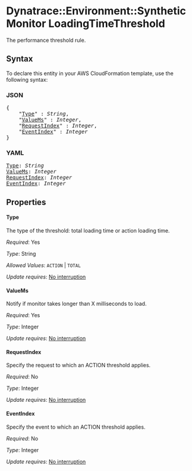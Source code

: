 # Dynatrace::Environment::SyntheticMonitor LoadingTimeThreshold

The performance threshold rule.

## Syntax

To declare this entity in your AWS CloudFormation template, use the following syntax:

### JSON

<pre>
{
    "<a href="#type" title="Type">Type</a>" : <i>String</i>,
    "<a href="#valuems" title="ValueMs">ValueMs</a>" : <i>Integer</i>,
    "<a href="#requestindex" title="RequestIndex">RequestIndex</a>" : <i>Integer</i>,
    "<a href="#eventindex" title="EventIndex">EventIndex</a>" : <i>Integer</i>
}
</pre>

### YAML

<pre>
<a href="#type" title="Type">Type</a>: <i>String</i>
<a href="#valuems" title="ValueMs">ValueMs</a>: <i>Integer</i>
<a href="#requestindex" title="RequestIndex">RequestIndex</a>: <i>Integer</i>
<a href="#eventindex" title="EventIndex">EventIndex</a>: <i>Integer</i>
</pre>

## Properties

#### Type

The type of the threshold: total loading time or action loading time.

_Required_: Yes

_Type_: String

_Allowed Values_: <code>ACTION</code> | <code>TOTAL</code>

_Update requires_: [No interruption](https://docs.aws.amazon.com/AWSCloudFormation/latest/UserGuide/using-cfn-updating-stacks-update-behaviors.html#update-no-interrupt)

#### ValueMs

Notify if monitor takes longer than X milliseconds to load.

_Required_: Yes

_Type_: Integer

_Update requires_: [No interruption](https://docs.aws.amazon.com/AWSCloudFormation/latest/UserGuide/using-cfn-updating-stacks-update-behaviors.html#update-no-interrupt)

#### RequestIndex

Specify the request to which an ACTION threshold applies.

_Required_: No

_Type_: Integer

_Update requires_: [No interruption](https://docs.aws.amazon.com/AWSCloudFormation/latest/UserGuide/using-cfn-updating-stacks-update-behaviors.html#update-no-interrupt)

#### EventIndex

Specify the event to which an ACTION threshold applies.

_Required_: No

_Type_: Integer

_Update requires_: [No interruption](https://docs.aws.amazon.com/AWSCloudFormation/latest/UserGuide/using-cfn-updating-stacks-update-behaviors.html#update-no-interrupt)

